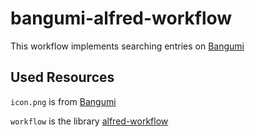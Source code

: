 bangumi-alfred-workflow
====================

This workflow implements searching entries on [Bangumi](http://bgm.tv/)

Used Resources
--------------------

`icon.png` is from [Bangumi](http://bgm.tv/img/ico/ico_ios.png)

`workflow` is the library [alfred-workflow](https://github.com/deanishe/alfred-workflow)
